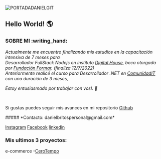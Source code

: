 ![PORTADADANIELGIT](https://user-images.githubusercontent.com/78456565/172761607-0b729d56-4011-49f8-a906-29d5cf301846.png)

## Hello World! :earth_americas:
<h3>SOBRE MI :writing_hand: </h3>
<p><i>
Actualmente me encuentro finalizando mis estudios en la capacitación intensiva de 7 meses para<br/>
Desarrollador FullStack Nodejs en instituto <a href="https://www.digitalhouse.com/ar">Digital House</a>, beca otorgada por <a href="https://www.fundacionformar.net/agencia-de-programacion">Fundación Formar</a>. (finaliza 12/7/2022)<br/>
Anteriormente realicé el curso para Desarrollador .NET en <a href="https://www.comunidadit.org/">ComunidadIT</a> con una duración de 3 meses, <br/>

Estoy entusiasmado por trabajar con vos!. :star_struck:
 </i>
</p>
 <br/> 
<p>
Si gustas puedes seguir mis avances en mi repositorio <a href="https://github.com/daniel-britos?tab=repositories">Github</a>
</p>
##### *Contacto: danielbritospersonal@gmail.com*

<a href="https://www.instagram.com/danielbritos.vfx/">Instagram</a>
<a href="https://www.instagram.com/danielbritos.vfx/">Facebook</a>
<a href="https://www.linkedin.com/in/daniel-britos-976840206/">linkedin</a>

<h3>Mis ultimos 3 proyectos:</h3>

<p>e-commerce -<a href="https://github.com/daniel-britos?tab=repositories">CeroTempo</a></p>
